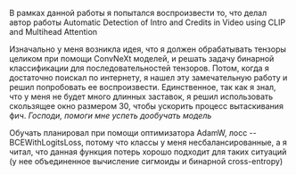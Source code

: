 В рамках данной работы я попытался воспроизвести то, что делал автор работы Automatic Detection of Intro and Credits in Video using CLIP and Multihead Attention

Изначально у меня возникла идея, что я должен обрабатывать тензоры целиком при помощи ConvNeXt моделей, и решать задачу бинарной классификации для последовательностей тензоров. 
Потом, когда я достаточно поискал по интернету, я нашел эту замечательную работу и решил попробовать ее воспроизвести. 
Единственное, так как я знал, что у меня не будет много длинных заставок, я решил использовать скользящее окно размером 30, чтобы ускорить процесс вытаскивания фич. 
_Господи, помоги мне успеть дообучать модель_

Обучать планировал при помощи оптимизатора AdamW, лосс -- BCEWithLogitsLoss, потому что классы у меня несбалансированные, а я читал, что данная функция потерь хорошо подходит для таких ситуаций (у нее объединенное вычисление сигмоиды и бинарной cross-entropy)


